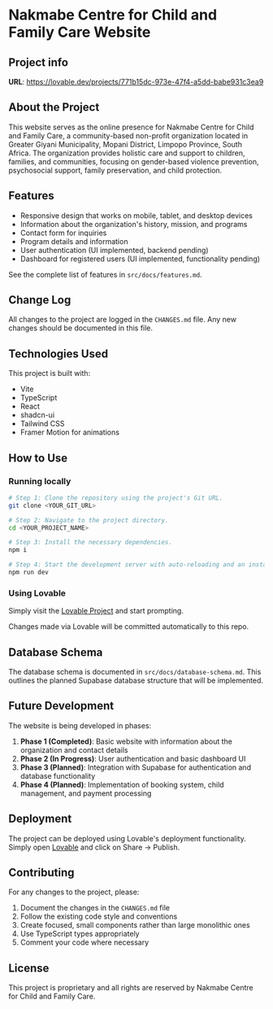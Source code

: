 
# Nakmabe Centre for Child and Family Care Website

## Project info

**URL**: https://lovable.dev/projects/771b15dc-973e-47f4-a5dd-babe931c3ea9

## About the Project

This website serves as the online presence for Nakmabe Centre for Child and Family Care, a community-based non-profit organization located in Greater Giyani Municipality, Mopani District, Limpopo Province, South Africa. The organization provides holistic care and support to children, families, and communities, focusing on gender-based violence prevention, psychosocial support, family preservation, and child protection.

## Features

- Responsive design that works on mobile, tablet, and desktop devices
- Information about the organization's history, mission, and programs
- Contact form for inquiries
- Program details and information
- User authentication (UI implemented, backend pending)
- Dashboard for registered users (UI implemented, functionality pending)

See the complete list of features in `src/docs/features.md`.

## Change Log

All changes to the project are logged in the `CHANGES.md` file. Any new changes should be documented in this file.

## Technologies Used

This project is built with:

- Vite
- TypeScript
- React
- shadcn-ui
- Tailwind CSS
- Framer Motion for animations

## How to Use

### Running locally

```sh
# Step 1: Clone the repository using the project's Git URL.
git clone <YOUR_GIT_URL>

# Step 2: Navigate to the project directory.
cd <YOUR_PROJECT_NAME>

# Step 3: Install the necessary dependencies.
npm i

# Step 4: Start the development server with auto-reloading and an instant preview.
npm run dev
```

### Using Lovable

Simply visit the [Lovable Project](https://lovable.dev/projects/771b15dc-973e-47f4-a5dd-babe931c3ea9) and start prompting.

Changes made via Lovable will be committed automatically to this repo.

## Database Schema

The database schema is documented in `src/docs/database-schema.md`. This outlines the planned Supabase database structure that will be implemented.

## Future Development

The website is being developed in phases:

1. **Phase 1 (Completed)**: Basic website with information about the organization and contact details
2. **Phase 2 (In Progress)**: User authentication and basic dashboard UI
3. **Phase 3 (Planned)**: Integration with Supabase for authentication and database functionality
4. **Phase 4 (Planned)**: Implementation of booking system, child management, and payment processing

## Deployment

The project can be deployed using Lovable's deployment functionality. Simply open [Lovable](https://lovable.dev/projects/771b15dc-973e-47f4-a5dd-babe931c3ea9) and click on Share -> Publish.

## Contributing

For any changes to the project, please:

1. Document the changes in the `CHANGES.md` file
2. Follow the existing code style and conventions
3. Create focused, small components rather than large monolithic ones
4. Use TypeScript types appropriately
5. Comment your code where necessary

## License

This project is proprietary and all rights are reserved by Nakmabe Centre for Child and Family Care.
